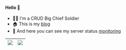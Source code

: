 #### Hello :wave:

- :man_technologist: I'm a CRUD Big Chief Soldier
- :house: This is my [blog](https://www.wangchouchou.com)
- :eyes: And here you can see my server status [monitoring](https://www.wangchouchou.com/tz)


| <a href="https://github.com/anuraghazra/github-readme-stats"><img align="center" src="https://github-readme-stats.vercel.app/api?username=suaxi&theme=transparent&hide_title=true&show_icons=true&hide_border=true" /></a> | <a href="https://github.com/anuraghazra/github-readme-stats"><img align="center" src="https://github-readme-stats.vercel.app/api/top-langs/?username=suaxi&theme=transparent&layout=compact&hide_title=true&hide_border=true" /></a> |
| ------------- | ------------- |
